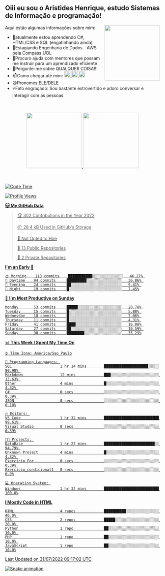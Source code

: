 ## Oiii eu sou o Aristides Henrique, estudo Sistemas de Informação e programação!

<div >
Aqui estão algumas informações sobre mim:<img align="right" height="180em" src="https://user-images.githubusercontent.com/97318481/177042589-45d62122-82a9-4a32-b3a7-87b322825b2f.png">
</div>

- 🌱atualmente estou aprendendo C#, HTML/CSS e SQL (engatinhando ainda)
- 👯Estagiando Engenharia de Dados - AWS pela Compass.UOL
- 🤔Procuro ajuda com mentores que possam me instruir para um aprendizado eficiente
- 💬Pergunte-me sobre QUALQUER COISA!!!
- 📫Como chegar até mim:
  <a href="https://www.instagram.com/aryhenry/" target="_blank">
  <img src="https://img.shields.io/badge/-Instagram-%23E4405F?style=for-the-badge&logo=instagram&logoColor=black" height="20px">
  </a>
  <a href="https://www.linkedin.com/in/aristides-henrique/" target="_blank">
  <img src="https://img.shields.io/badge/-LinkedIn-%230077B5?style=for-the-badge&logo=linkedin&logoColor=black" height="20px">
  </a> 
  <a href="mailto:arihenriqueuna@gmail.com">
  <img src="https://img.shields.io/badge/-Gmail-%23333?style=for-the-badge&logo=gmail&logoColor=white" height="20px">
  </a>
- 😄Pronomes:ELE/DELE
- ⚡Fato engraçado: Sou bastante extrovertido e adoro conversar e interagir com as pessoas
<br/>
<br/>
<div align="center">
  <a href="https://github.com/arihenrique">
  <img height="180em" src="https://github-readme-stats.vercel.app/api?username=arihenrique&show_icons=true&theme=dracula&include_all_commits=true&count_private=true"/>
  <img height="180em" src="https://github-readme-stats.vercel.app/api/top-langs/?username=arihenrique&layout=compact&langs_count=7&theme=dracula"/>
</div><br/><br/>

<!--START_SECTION:waka-->
![Code Time](http://img.shields.io/badge/Code%20Time-22%20hrs%2048%20mins-blue)

![Profile Views](http://img.shields.io/badge/Profile%20Views-7-blue)

**🐱 My GitHub Data** 

> 🏆 302 Contributions in the Year 2022
 > 
> 📦 28.4 kB Used in GitHub's Storage 
 > 
> 🚫 Not Opted to Hire
 > 
> 📜 13 Public Repositories 
 > 
> 🔑 2 Private Repositories  
 > 
**I'm an Early 🐤** 

```text
🌞 Morning    118 commits    ███████████░░░░░░░░░░░░░░   46.27% 
🌆 Daytime    94 commits     █████████░░░░░░░░░░░░░░░░   36.86% 
🌃 Evening    24 commits     ██░░░░░░░░░░░░░░░░░░░░░░░   9.41% 
🌙 Night      19 commits     █░░░░░░░░░░░░░░░░░░░░░░░░   7.45%

```
📅 **I'm Most Productive on Sunday** 

```text
Monday       53 commits     █████░░░░░░░░░░░░░░░░░░░░   20.78% 
Tuesday      15 commits     █░░░░░░░░░░░░░░░░░░░░░░░░   5.88% 
Wednesday    18 commits     █░░░░░░░░░░░░░░░░░░░░░░░░   7.06% 
Thursday     11 commits     █░░░░░░░░░░░░░░░░░░░░░░░░   4.31% 
Friday       41 commits     ████░░░░░░░░░░░░░░░░░░░░░   16.08% 
Saturday     27 commits     ██░░░░░░░░░░░░░░░░░░░░░░░   10.59% 
Sunday       90 commits     ████████░░░░░░░░░░░░░░░░░   35.29%

```


📊 **This Week I Spent My Time On** 

```text
⌚︎ Time Zone: America/Sao_Paulo

💬 Programming Languages: 
SQL                      1 hr 14 mins        ████████████████████░░░░░   80.98% 
Markdown                 12 mins             ███░░░░░░░░░░░░░░░░░░░░░░   13.63% 
Other                    4 mins              █░░░░░░░░░░░░░░░░░░░░░░░░   4.82% 
C#                       0 secs              ░░░░░░░░░░░░░░░░░░░░░░░░░   0.39% 
JSON                     0 secs              ░░░░░░░░░░░░░░░░░░░░░░░░░   0.18%

🔥 Editors: 
VS Code                  1 hr 32 mins        █████████████████████████   99.61% 
Visual Studio            0 secs              ░░░░░░░░░░░░░░░░░░░░░░░░░   0.39%

🐱‍💻 Projects: 
DataBase                 1 hr 27 mins        ███████████████████████░░   94.79% 
Unknown Project          4 mins              █░░░░░░░░░░░░░░░░░░░░░░░░   4.82% 
Exercicio_For            0 secs              ░░░░░░░░░░░░░░░░░░░░░░░░░   0.39% 
Exercicio_condicional1   0 secs              ░░░░░░░░░░░░░░░░░░░░░░░░░   0.0%

💻 Operating System: 
Windows                  1 hr 32 mins        █████████████████████████   100.0%

```

**I Mostly Code in HTML** 

```text
HTML                     4 repos             ██████████░░░░░░░░░░░░░░░   40.0% 
CSS                      2 repos             █████░░░░░░░░░░░░░░░░░░░░   20.0% 
Python                   1 repo              ██░░░░░░░░░░░░░░░░░░░░░░░   10.0% 
PHP                      1 repo              ██░░░░░░░░░░░░░░░░░░░░░░░   10.0% 
JavaScript               1 repo              ██░░░░░░░░░░░░░░░░░░░░░░░   10.0%

```



 Last Updated on 31/07/2022 09:17:02 UTC
<!--END_SECTION:waka-->

![Snake animation](https://github.com/arihenrique/arihenrique/blob/output/github-contribution-grid-snake.svg)
